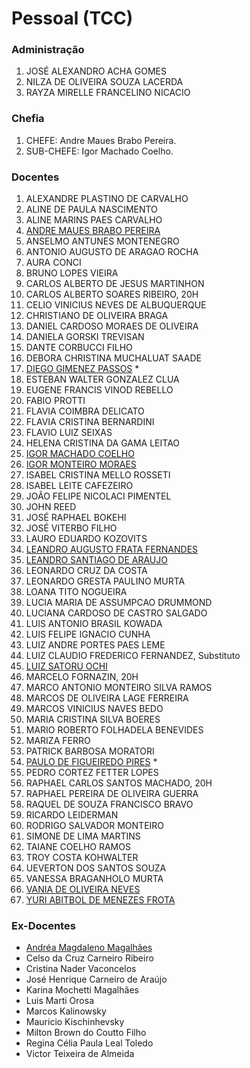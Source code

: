 # Pessoal (TCC)

### Administração
1. JOSÉ ALEXANDRO ACHA GOMES
1. NILZA DE OLIVEIRA SOUZA LACERDA
1. RAYZA MIRELLE FRANCELINO NICACIO

### Chefia
1. CHEFE: Andre Maues Brabo Pereira.
1. SUB-CHEFE: Igor Machado Coelho.

### Docentes
1. ALEXANDRE PLASTINO DE CARVALHO
1. ALINE DE PAULA NASCIMENTO
1. ALINE MARINS PAES CARVALHO
1. [ANDRE MAUES BRABO PEREIRA](./pessoal/andre.md)
1. ANSELMO ANTUNES MONTENEGRO
1. ANTONIO AUGUSTO DE ARAGAO ROCHA
1. AURA CONCI
1. BRUNO LOPES VIEIRA
1. CARLOS ALBERTO DE JESUS MARTINHON
1. CARLOS ALBERTO SOARES RIBEIRO, 20H
1. CELIO VINICIUS NEVES DE ALBUQUERQUE
1. CHRISTIANO DE OLIVEIRA BRAGA
1. DANIEL CARDOSO MORAES DE OLIVEIRA
1. DANIELA GORSKI TREVISAN
1. DANTE CORBUCCI FILHO
1. DEBORA CHRISTINA MUCHALUAT SAADE
1. [DIEGO GIMENEZ PASSOS](./pessoal/dpassos.md) *
1. ESTEBAN WALTER GONZALEZ CLUA
1. EUGENE FRANCIS VINOD REBELLO
1. FABIO PROTTI
1. FLAVIA COIMBRA DELICATO
1. FLAVIA CRISTINA BERNARDINI
1. FLAVIO LUIZ SEIXAS
1. HELENA CRISTINA DA GAMA LEITAO
1. [IGOR MACHADO COELHO](./pessoal/imcoelho.md)
1. [IGOR MONTEIRO MORAES](./pessoal/igor.md)
1. ISABEL CRISTINA MELLO ROSSETI
1. ISABEL LEITE CAFEZEIRO
1. JOÃO FELIPE NICOLACI PIMENTEL
1. JOHN REED
1. JOSÉ RAPHAEL BOKEHI
1. JOSÉ VITERBO FILHO
1. LAURO EDUARDO KOZOVITS
1. [LEANDRO AUGUSTO FRATA FERNANDES](./pessoal/laffernandes.md)
1. [LEANDRO SANTIAGO DE ARAUJO](./pessoal/leandro.md)
1. LEONARDO CRUZ DA COSTA
1. LEONARDO GRESTA PAULINO MURTA
1. LOANA TITO NOGUEIRA
1. LUCIA MARIA DE ASSUMPCAO DRUMMOND
1. LUCIANA CARDOSO DE CASTRO SALGADO
1. LUIS ANTONIO BRASIL KOWADA
1. LUIS FELIPE IGNACIO CUNHA
1. LUIZ ANDRE PORTES PAES LEME
1. LUIZ CLAUDIO FREDERICO FERNANDEZ, Substituto
1. [LUIZ SATORU OCHI](./pessoal/satoru.md)
1. MARCELO FORNAZIN, 20H
1. MARCO ANTONIO MONTEIRO SILVA RAMOS
1. MARCOS DE OLIVEIRA LAGE FERREIRA
1. MARCOS VINICIUS NAVES BEDO
1. MARIA CRISTINA SILVA BOERES
1. MARIO ROBERTO FOLHADELA BENEVIDES
1. MARIZA FERRO
1. PATRICK BARBOSA MORATORI
1. [PAULO DE FIGUEIREDO PIRES](./pessoal/paulo.pires.md) *
1. PEDRO CORTEZ FETTER LOPES
1. RAPHAEL CARLOS SANTOS MACHADO, 20H
1. RAPHAEL PEREIRA DE OLIVEIRA GUERRA
1. RAQUEL DE SOUZA FRANCISCO BRAVO
1. RICARDO LEIDERMAN
1. RODRIGO SALVADOR MONTEIRO
1. SIMONE DE LIMA MARTINS
1. TAIANE COELHO RAMOS
1. TROY COSTA KOHWALTER
1. UEVERTON DOS SANTOS SOUZA
1. VANESSA BRAGANHOLO MURTA
1. [VANIA DE OLIVEIRA NEVES](./pessoal/vania.md)
1. [YURI ABITBOL DE MENEZES FROTA](./pessoal/yuri.md)

### Ex-Docentes

- [Andréa Magdaleno Magalhães](./pessoal/ex/Andrea.md)
- Celso da Cruz Carneiro Ribeiro
- Cristina Nader Vaconcelos
- José Henrique Carneiro de Araújo
- Karina Mochetti Magalhães
- Luis Marti Orosa
- Marcos Kalinowsky
- Mauricio Kischinhevsky
- Milton Brown do Coutto Filho
- Regina Célia Paula Leal Toledo
- Victor Teixeira de Almeida
